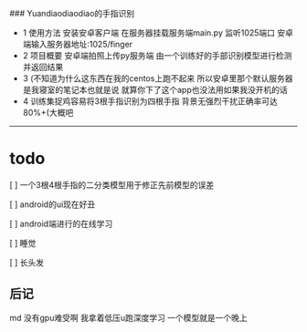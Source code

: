  ﻿### Yuandiaodiaodiao的手指识别

- 1 使用方法
安装安卓客户端 在服务器挂载服务端main.py 监听1025端口
安卓端输入服务器地址:1025/finger
- 2 项目概要
安卓端拍照上传py服务端
由一个训练好的手部识别模型进行检测并返回结果
- 3 (不知道为什么这东西在我的centos上跑不起来
所以安卓里那个默认服务器是我寝室的笔记本也就是说
就算你下了这个app也没法用如果我没开机的话
- 4 训练集捉鸡容易将3根手指识别为四根手指
背景无强烈干扰正确率可达80%+(大概吧
---
# todo
[ ] 一个3根4根手指的二分类模型用于修正先前模型的误差

[ ] android的ui现在好丑

[ ] android端进行的在线学习

[ ] 睡觉

[ ] 长头发


## 后记
md 没有gpu难受啊 我拿着低压u跑深度学习
一个模型就是一个晚上
